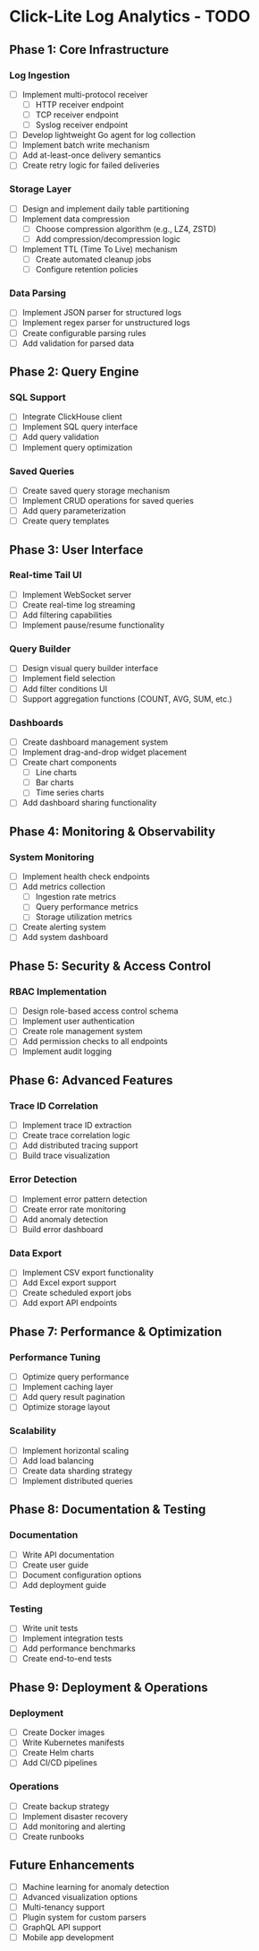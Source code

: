 # Click-Lite Log Analytics - TODO

## Phase 1: Core Infrastructure

### Log Ingestion
- [ ] Implement multi-protocol receiver
  - [ ] HTTP receiver endpoint
  - [ ] TCP receiver endpoint
  - [ ] Syslog receiver endpoint
- [ ] Develop lightweight Go agent for log collection
- [ ] Implement batch write mechanism
- [ ] Add at-least-once delivery semantics
- [ ] Create retry logic for failed deliveries

### Storage Layer
- [ ] Design and implement daily table partitioning
- [ ] Implement data compression
  - [ ] Choose compression algorithm (e.g., LZ4, ZSTD)
  - [ ] Add compression/decompression logic
- [ ] Implement TTL (Time To Live) mechanism
  - [ ] Create automated cleanup jobs
  - [ ] Configure retention policies

### Data Parsing
- [ ] Implement JSON parser for structured logs
- [ ] Implement regex parser for unstructured logs
- [ ] Create configurable parsing rules
- [ ] Add validation for parsed data

## Phase 2: Query Engine

### SQL Support
- [ ] Integrate ClickHouse client
- [ ] Implement SQL query interface
- [ ] Add query validation
- [ ] Implement query optimization

### Saved Queries
- [ ] Create saved query storage mechanism
- [ ] Implement CRUD operations for saved queries
- [ ] Add query parameterization
- [ ] Create query templates

## Phase 3: User Interface

### Real-time Tail UI
- [ ] Implement WebSocket server
- [ ] Create real-time log streaming
- [ ] Add filtering capabilities
- [ ] Implement pause/resume functionality

### Query Builder
- [ ] Design visual query builder interface
- [ ] Implement field selection
- [ ] Add filter conditions UI
- [ ] Support aggregation functions (COUNT, AVG, SUM, etc.)

### Dashboards
- [ ] Create dashboard management system
- [ ] Implement drag-and-drop widget placement
- [ ] Create chart components
  - [ ] Line charts
  - [ ] Bar charts
  - [ ] Time series charts
- [ ] Add dashboard sharing functionality

## Phase 4: Monitoring & Observability

### System Monitoring
- [ ] Implement health check endpoints
- [ ] Add metrics collection
  - [ ] Ingestion rate metrics
  - [ ] Query performance metrics
  - [ ] Storage utilization metrics
- [ ] Create alerting system
- [ ] Add system dashboard

## Phase 5: Security & Access Control

### RBAC Implementation
- [ ] Design role-based access control schema
- [ ] Implement user authentication
- [ ] Create role management system
- [ ] Add permission checks to all endpoints
- [ ] Implement audit logging

## Phase 6: Advanced Features

### Trace ID Correlation
- [ ] Implement trace ID extraction
- [ ] Create trace correlation logic
- [ ] Add distributed tracing support
- [ ] Build trace visualization

### Error Detection
- [ ] Implement error pattern detection
- [ ] Create error rate monitoring
- [ ] Add anomaly detection
- [ ] Build error dashboard

### Data Export
- [ ] Implement CSV export functionality
- [ ] Add Excel export support
- [ ] Create scheduled export jobs
- [ ] Add export API endpoints

## Phase 7: Performance & Optimization

### Performance Tuning
- [ ] Optimize query performance
- [ ] Implement caching layer
- [ ] Add query result pagination
- [ ] Optimize storage layout

### Scalability
- [ ] Implement horizontal scaling
- [ ] Add load balancing
- [ ] Create data sharding strategy
- [ ] Implement distributed queries

## Phase 8: Documentation & Testing

### Documentation
- [ ] Write API documentation
- [ ] Create user guide
- [ ] Document configuration options
- [ ] Add deployment guide

### Testing
- [ ] Write unit tests
- [ ] Implement integration tests
- [ ] Add performance benchmarks
- [ ] Create end-to-end tests

## Phase 9: Deployment & Operations

### Deployment
- [ ] Create Docker images
- [ ] Write Kubernetes manifests
- [ ] Create Helm charts
- [ ] Add CI/CD pipelines

### Operations
- [ ] Create backup strategy
- [ ] Implement disaster recovery
- [ ] Add monitoring and alerting
- [ ] Create runbooks

## Future Enhancements

- [ ] Machine learning for anomaly detection
- [ ] Advanced visualization options
- [ ] Multi-tenancy support
- [ ] Plugin system for custom parsers
- [ ] GraphQL API support
- [ ] Mobile app development